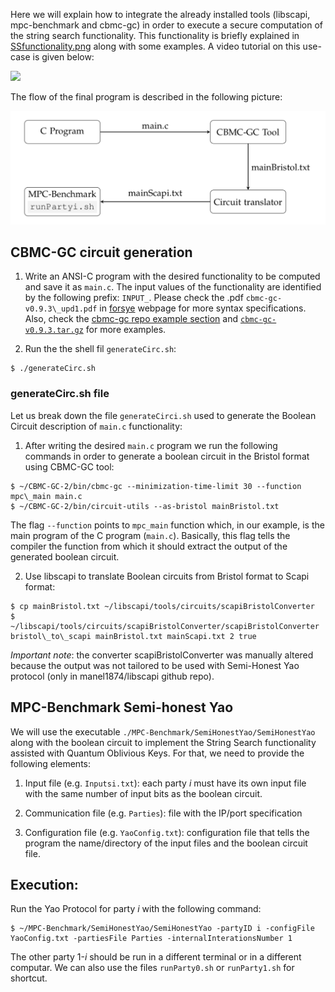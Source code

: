Here we will explain how to integrate the already installed tools (libscapi, mpc-benchmark and cbmc-gc) in order to execute a secure computation of the string search functionality. This functionality is briefly explained in [SSfunctionality.png](SSfunctionality.png) along with some examples. A video tutorial on this use-case is given below:

[![](http://img.youtube.com/vi/-AYUiQtT6fs/0.jpg)](http://www.youtube.com/watch?v=-AYUiQtT6fs "")

The flow of the final program is described in the following picture:

![workFlow](workFlow.png)

## CBMC-GC circuit generation

1. Write an ANSI-C program with the desired functionality to be computed and save it as `main.c`. The input values of the functionality are identified by the following prefix: `INPUT_`. Please check the .pdf `cbmc-gc-v0.9.3\_upd1.pdf` in [forsye](https://forsyte.at/software/cbmc-gc/) webpage for more syntax specifications. Also, check the [cbmc-gc repo example section](https://gitlab.com/securityengineering/CBMC-GC-2/-/tree/master/examples) and [`cbmc-gc-v0.9.3.tar.gz`](https://forsyte.at/software/cbmc-gc/) for more examples.

2. Run the the shell fil `generateCirc.sh`:
```
$ ./generateCirc.sh
```

### generateCirc.sh file

Let us break down the file `generateCirci.sh` used to generate the Boolean Circuit description of `main.c` functionality:

1. After writing the desired `main.c` program we run the following commands in order to generate a boolean circuit in the Bristol format using CBMC-GC tool:
```
$ ~/CBMC-GC-2/bin/cbmc-gc --minimization-time-limit 30 --function mpc\_main main.c
$ ~/CBMC-GC-2/bin/circuit-utils --as-bristol mainBristol.txt
```

The flag `--function` points to `mpc_main` function which, in our example, is the main program of the C program (`main.c`). Basically, this flag tells the compiler the function from which it should extract the output of the generated boolean circuit.

2. Use libscapi to translate Boolean circuits from Bristol format to Scapi format:
```
$ cp mainBristol.txt ~/libscapi/tools/circuits/scapiBristolConverter
$ ~/libscapi/tools/circuits/scapiBristolConverter/scapiBristolConverter bristol\_to\_scapi mainBristol.txt mainScapi.txt 2 true
```

*Important note*: the converter scapiBristolConverter was manually altered because the output was not tailored to be used with Semi-Honest Yao protocol (only in manel1874/libscapi github repo).


## MPC-Benchmark Semi-honest Yao

We will use the executable `./MPC-Benchmark/SemiHonestYao/SemiHonestYao` along with the boolean circuit to implement the String Search functionality assisted with Quantum Oblivious Keys. For that, we need to provide the following elements:

1. Input file (e.g. `Inputsi.txt`): each party *i* must have its own input file with the same number of input bits as the boolean circuit.

2. Communication file (e.g. `Parties`): file with the IP/port specification

3. Configuration file (e.g. `YaoConfig.txt`): configuration file that tells the program the name/directory of the input files and the boolean circuit file.

## Execution:

Run the Yao Protocol for party *i* with the following command:
```
$ ~/MPC-Benchmark/SemiHonestYao/SemiHonestYao -partyID i -configFile YaoConfig.txt -partiesFile Parties -internalInterationsNumber 1
```

The other party 1-*i* should be run in a different terminal or in a different computar. We can also use the files `runParty0.sh` or `runParty1.sh` for shortcut.








